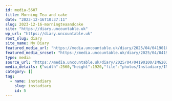 ```yaml
---
id: media-5607
title: Morning Tea and cake
date: "2023-12-16T10:37:11"
slug: 2023-12-16-morningteaandcake
site: "https://diary.uncountable.uk"
wp_url: "https://diary.uncountable.uk"
root_slug: diary
site_name: My Diary
featured_media_url: "https://media.uncountable.uk/diary/2025/04/04190100/IMG20231216103711-scaled.webp"
featured_media_srcset: "https://media.uncountable.uk/diary/2025/04/04190100/IMG20231216103711-300x225.webp 300w, https://media.uncountable.uk/diary/2025/04/04190100/IMG20231216103711-1024x768.webp 1024w, https://media.uncountable.uk/diary/2025/04/04190100/IMG20231216103711-150x150.webp 150w, https://media.uncountable.uk/diary/2025/04/04190100/IMG20231216103711-640x480.webp 640w, https://media.uncountable.uk/diary/2025/04/04190100/IMG20231216103711-scaled.webp 2560w"
type: media
source_url: "https://media.uncountable.uk/diary/2025/04/04190100/IMG20231216103711-scaled.webp"
media_details: {"width":2560,"height":1920,"file":"photos/Instadiary/IMG20231216103711-scaled.webp","filesize":292652,"sizes":{"medium":{"file":"IMG20231216103711-300x225.webp","width":300,"height":225,"filesize":15448,"mime_type":"image/webp","source_url":"https://media.uncountable.uk/diary/2025/04/04190100/IMG20231216103711-300x225.webp"},"large":{"file":"IMG20231216103711-1024x768.webp","width":1024,"height":768,"filesize":96050,"mime_type":"image/webp","source_url":"https://media.uncountable.uk/diary/2025/04/04190100/IMG20231216103711-1024x768.webp"},"thumbnail":{"file":"IMG20231216103711-150x150.webp","width":150,"height":150,"filesize":6698,"mime_type":"image/webp","source_url":"https://media.uncountable.uk/diary/2025/04/04190100/IMG20231216103711-150x150.webp"},"mobwidth":{"file":"IMG20231216103711-640x480.webp","width":640,"height":480,"filesize":48984,"mime_type":"image/webp","source_url":"https://media.uncountable.uk/diary/2025/04/04190100/IMG20231216103711-640x480.webp"},"full":{"file":"IMG20231216103711-scaled.webp","width":2560,"height":1920,"mime_type":"image/webp","source_url":"https://media.uncountable.uk/diary/2025/04/04190100/IMG20231216103711-scaled.webp"}},"image_meta":{"aperture":"0","credit":"","camera":"","caption":"","created_timestamp":"0","copyright":"","focal_length":"0","iso":"0","shutter_speed":"0","title":"","orientation":"0","keywords":[]},"original_image":"IMG20231216103711.webp"}
category: []
tag:
  - name: instadiary
    slug: instadiary
    id: 5
---
```


